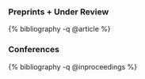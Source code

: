 ### Preprints + Under Review
{% bibliography -q @article %}

### Conferences
{% bibliography -q @inproceedings %}